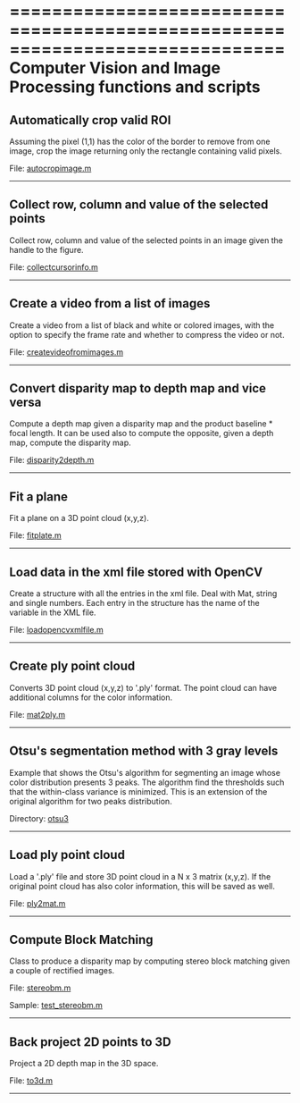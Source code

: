 ==============================================================================
Computer Vision and Image Processing functions and scripts
==============================================================================



Automatically crop valid ROI
--------------------------------------------------------------------------------

Assuming the pixel (1,1) has the color of the border to remove from one image, crop the image returning only the rectangle containing valid pixels.

File: [autocropimage.m](https://github.com/giuliomarin/cvip/blob/master/autocropimage.m)

--------------------------------------------------------------------------------

Collect row, column and value of the selected points
--------------------------------------------------------------------------------

Collect row, column and value of the selected points in an image given the handle to the figure.

File: [collectcursorinfo.m](https://github.com/giuliomarin/cvip/blob/master/collectcursorinfo.m)

--------------------------------------------------------------------------------

Create a video from a list of images
--------------------------------------------------------------------------------

Create a video from a list of black and white or colored images, with the option to specify the frame rate and whether to compress the video or not.

File: [createvideofromimages.m](https://github.com/giuliomarin/cvip/blob/master/createvideofromimages.m)

--------------------------------------------------------------------------------

Convert disparity map to depth map and vice versa
--------------------------------------------------------------------------------

Compute a depth map given a disparity map and the product baseline * focal length. It can be used also to compute the opposite, given a depth map, compute the disparity map.

File: [disparity2depth.m](https://github.com/giuliomarin/cvip/blob/master/disparity2depth.m)

--------------------------------------------------------------------------------

Fit a plane
--------------------------------------------------------------------------------

Fit a plane on a 3D point cloud (x,y,z).

File: [fitplate.m](https://github.com/giuliomarin/cvip/blob/master/fitplane.m)

--------------------------------------------------------------------------------

Load data in the xml file stored with OpenCV
--------------------------------------------------------------------------------
Create a structure with all the entries in the xml file. Deal with Mat, string and single numbers.
Each entry in the structure has the name of the variable in the XML file.

File: [loadopencvxmlfile.m](https://github.com/giuliomarin/cvip/tree/master/loadopencvxmlfile.m)

--------------------------------------------------------------------------------

Create ply point cloud
--------------------------------------------------------------------------------

Converts 3D point cloud (x,y,z) to '.ply' format. The point cloud can have additional columns for the color information.

File: [mat2ply.m](https://github.com/giuliomarin/cvip/blob/master/mat2ply.m)

--------------------------------------------------------------------------------

Otsu's segmentation method with 3 gray levels
--------------------------------------------------------------------------------
Example that shows the Otsu's algorithm for segmenting an image whose color distribution presents 3 peaks. The algorithm find the thresholds such that the within-class variance is minimized. This is an extension of the original algorithm for two peaks distribution.

Directory: [otsu3](https://github.com/giuliomarin/cvip/tree/master/otsu3)

--------------------------------------------------------------------------------

Load ply point cloud
--------------------------------------------------------------------------------

Load a '.ply' file and store 3D point cloud in a N x 3 matrix (x,y,z). If the original point cloud has also color information, this will be saved as well.

File: [ply2mat.m](https://github.com/giuliomarin/cvip/blob/master/ply2mat.m)

--------------------------------------------------------------------------------

Compute Block Matching
--------------------------------------------------------------------------------

Class to produce a disparity map by computing stereo block matching given a couple of rectified images.

File: [stereobm.m](https://github.com/giuliomarin/cvip/blob/master/stereobm.m)

Sample: [test_stereobm.m](https://github.com/giuliomarin/cvip/blob/master/samples/test_stereobm.m)

--------------------------------------------------------------------------------

Back project 2D points to 3D
--------------------------------------------------------------------------------

Project a 2D depth map in the 3D space.

File: [to3d.m](https://github.com/giuliomarin/cvip/blob/master/to3d.m)

--------------------------------------------------------------------------------
